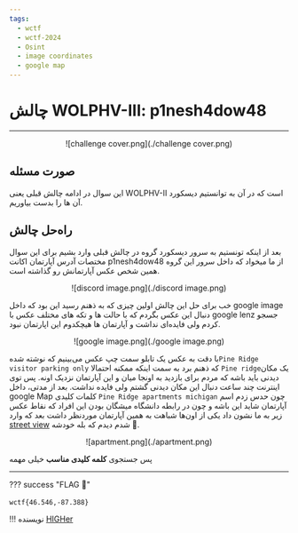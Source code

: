 ```yaml
---
tags:
  - wctf
  - wctf-2024
  - Osint
  - image coordinates 
  - google map
---
```


# چالش WOLPHV-III: p1nesh4dow48   
---

<center>
![challenge cover.png](./challenge cover.png)
</center>

## صورت مسئله
 این سوال در ادامه چالش قبلی یعنی WOLPHV-II است که در آن به توانستیم دیسکورد آن ها را بدست بیاوریم.


## راه‌حل چالش

بعد از اینکه تونستیم به سرور دیسکورد گروه در چالش قبلی وارد بشیم برای این سوال مختصات آدرس آپارتمان اکانت p1nesh4dow48 از ما میخواد که داخل سرور این گروه همین شخص عکس آپارتمانش رو گذاشته است.   
 
<center>
![discord image.png](./discord image.png)
</center>

خب برای حل این چالش اولین چیزی که به ذهنم رسید این بود که داخل google image  دنبال این عکس بگردم که با حالت ها و تکه های مختلف عکس با google lenz جسجو کردم ولی فایده‌ای نداشت و آپارتمان ها هیچکدوم این اپارتمان نبود.

<center>
![google image.png](./google image.png)
</center>

با دقت به عکس یک تابلو سمت چپ عکس می‌بینیم که نوشته شده```Pine Ridge visitor parking only``` که ذهنم برد به سمت اینکه ممکنه احتمالا ```Pine ridge```یک مکان دیدنی باید باشه که مردم برای بازدید به اونجا میان و این آپارتمان نزدیک اونه. پس توی اینترنت چند ساعت دنبال این مکان دیدنی گشتم ولی فایده نداشت. بعد از مدتی، داخل google Map کلمات کلیدی ```Pine Ridge apartments michigan``` چون حدس زدم اسم آپارتمان شاید این باشه و چون در رابطه دانشگاه میشگان بودن این افراد که نقاط عکس زیر به ما نشون داد یکی از اون‌ها شباهت به همین آپارتمان موردنظر داشت بعد که وارد [street view](https://www.google.com/maps/@46.546214,-87.388624,3a,75y,99.64h,72.87t/data=!3m6!1e1!3m4!1sYz6AgzjDcR_0Dy8VjBPX4w!2e0!7i16384!8i8192?hl=pt-PT&entry=ttu) شدم دیدم که بله خودشه :hand_with_index_finger_and_thumb_crossed:.   

<center>
![apartment.png](./apartment.png)
</center>

پس جستجوی **کلمه کلیدی مناسب** خیلی مهمه

---
??? success "FLAG :triangular_flag_on_post:"
    <div dir="ltr">`wctf{46.546,-87.388}`</div>


!!! نویسنده
    [HIGHer](https://twitter.com/HIGH01012)